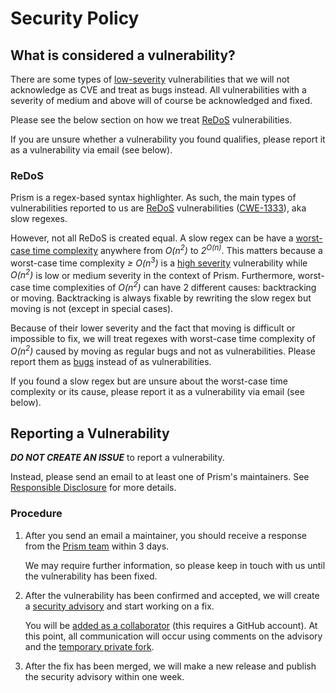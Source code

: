 # Security Policy

## What is considered a vulnerability?

There are some types of [low-severity][severity] vulnerabilities that we will not acknowledge as CVE and treat as bugs instead. All vulnerabilities with a severity of medium and above will of course be acknowledged and fixed.

Please see the below section on how we treat [ReDoS] vulnerabilities.

If you are unsure whether a vulnerability you found qualifies, please report it as a vulnerability via email (see below).

### ReDoS

Prism is a regex-based syntax highlighter. As such, the main types of vulnerabilities reported to us are [ReDoS] vulnerabilities ([CWE-1333](https://cwe.mitre.org/data/definitions/1333.html)), aka slow regexes.

However, not all ReDoS is created equal. A slow regex can be have a [worst-case time complexity](https://en.wikipedia.org/wiki/Time_complexity) anywhere from _O(n<sup>2</sup>)_ to  _2<sup>O(n)</sup>_. This matters because a worst-case time complexity _≥ O(n<sup>3</sup>)_ is a [high severity][severity] vulnerability while _O(n<sup>2</sup>)_ is low or medium severity in the context of Prism.
Furthermore, worst-case time complexities of _O(n<sup>2</sup>)_ can have 2 different causes: backtracking or moving. Backtracking is always fixable by rewriting the slow regex but moving is not (except in special cases).

Because of their lower severity and the fact that moving is difficult or impossible to fix, we will treat regexes with worst-case time complexity of _O(n<sup>2</sup>)_ caused by moving as regular bugs and not as vulnerabilities. Please report them as [bugs](https://github.com/PrismJS/prism/issues/new/choose) instead of as vulnerabilities.

If you found a slow regex but are unsure about the worst-case time complexity or its cause, please report it as a vulnerability via email (see below).


## Reporting a Vulnerability

***DO NOT CREATE AN ISSUE*** to report a vulnerability.

Instead, please send an email to at least one of Prism's maintainers.
See [Responsible Disclosure](https://en.wikipedia.org/wiki/Responsible_disclosure) for more details.

### Procedure

1.  After you send an email a maintainer, you should receive a response from the [Prism team](https://github.com/orgs/PrismJS/people) within 3 days.

    We may require further information, so please keep in touch with us until the vulnerability has been fixed.

2.  After the vulnerability has been confirmed and accepted, we will create a [security advisory](https://docs.github.com/en/code-security/security-advisories/about-github-security-advisories) and start working on a fix.

    You will be [added as a collaborator](https://docs.github.com/en/code-security/security-advisories/adding-a-collaborator-to-a-security-advisory) (this requires a GitHub account).
    At this point, all communication will occur using comments on the advisory and the [temporary private fork](https://docs.github.com/en/code-security/security-advisories/collaborating-in-a-temporary-private-fork-to-resolve-a-security-vulnerability).

3.  After the fix has been merged, we will make a new release and publish the security advisory within one week.


[ReDoS]: https://en.wikipedia.org/wiki/ReDoS
[severity]: https://www.imperva.com/learn/application-security/cve-cvss-vulnerability/
